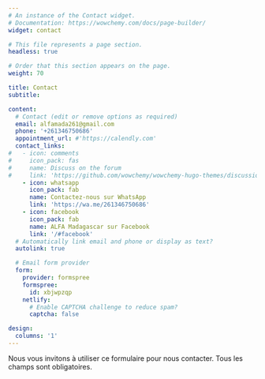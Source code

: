 ```yaml
---
# An instance of the Contact widget.
# Documentation: https://wowchemy.com/docs/page-builder/
widget: contact

# This file represents a page section.
headless: true

# Order that this section appears on the page.
weight: 70

title: Contact
subtitle:

content:
  # Contact (edit or remove options as required)
  email: alfamada261@gmail.com
  phone: '+261346750686'
  appointment_url: #'https://calendly.com'
  contact_links:
#   - icon: comments
#     icon_pack: fas
#     name: Discuss on the forum
#     link: 'https://github.com/wowchemy/wowchemy-hugo-themes/discussions'
    - icon: whatsapp
      icon_pack: fab
      name: Contactez-nous sur WhatsApp
      link: 'https://wa.me/261346750686'
    - icon: facebook
      icon_pack: fab
      name: ALFA Madagascar sur Facebook
      link: '/#facebook'
  # Automatically link email and phone or display as text?
  autolink: true

  # Email form provider
  form:
    provider: formspree
    formspree:
      id: xbjwpzqp
    netlify:
      # Enable CAPTCHA challenge to reduce spam?
      captcha: false

design:
  columns: '1'
---
```


Nous vous invitons à utiliser ce formulaire pour nous contacter.
Tous les champs sont obligatoires.
